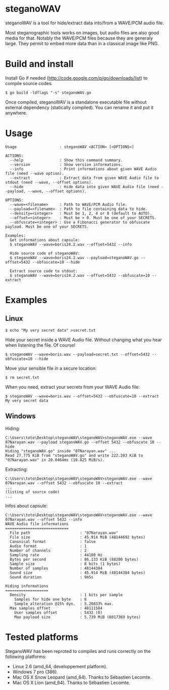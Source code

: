 steganoWAV
==========

steganoWAV is a tool for hide/extract data into/from a WAVE/PCM audio file.

Most steganographic tools works on images, but audio files are also good media for that.
Notably the WAVE/PCM files because they are generaly large.
They permit to embed more data than in a classical image like PNG.

Build and install
=================

Install Go if needed (http://code.google.com/p/go/downloads/list) to compile source codes.

    $ go build -ldflags "-s" steganoWAV.go

Once compiled, steganoWAV is a standalone executable file without external dependency (statically compiled).
You can rename it and put it anywhere.

Usage
=====

    Usage                   : steganoWAV <ACTION> [<OPTIONS>]
    
    ACTIONS:
      --help                : Show this command summary.
      --version             : Show version informations.
      --info                : Print informations about given WAVE Audio file (need --wave option).
      --extract             : Extract data from given WAVE Audio file to stdout (need --wave, --offset options).
      --hide                : Hide data into given WAVE Audio file (need --payload, --wave, --offset options).
    
    OPTIONS:
      --wave=<filename>     : Path to WAVE/PCM Audio file.
      --payload=<filename>  : Path to file containing data to hide.
      --density=<integer>   : Must be 1, 2, 4 or 8 (default to AUTO).
      --offset=<integer>    : Must be > 0. Must be one of your SECRETS.
      --obfuscate=<integer> : Use a Fibonacci generator to obfuscate payload. Must be one of your SECRETS.
    
    Examples:
      Get informations about capsule:
      $ steganoWAV --wave=boris24.2.wav --offset=5432 --info
    
      Hide source code of steganoWAV:
      $ steganoWAV --wave=boris24.2.wav --payload=steganoWAV.go --offset=5432 --obfuscate=10 --hide
    
      Extract source code to stdout:
      $ steganoWAV --wave=boris24.2.wav --offset=5432 --obfuscate=10 --extract

Examples
========

Linux
-----

    $ echo "My very secret data" >secret.txt

Hide your secret inside a WAVE Audio file.
Without changing what you hear when listening the file. Of course!

    $ steganoWAV --wave=boris.wav --payload=secret.txt --offset=5432 --obfuscate=10 --hide 

Move your sensible file in a secure location:

    $ rm secret.txt

When you need, extract your secrets from your WAVE Audio file:

    $ steganoWAV --wave=boris.wav --offset=5432 --obfuscate=10 --extract
    My very secret data

Windows
-------

Hiding:

    C:\Users\toto\Desktop\steganoWAV\steganoWAV>steganoWAV.exe --wave 07Narayan.wav --payload steganoWAV.go --offset 5432 --obfuscate 10 --hide
    Hiding "steganoWAV.go" inside "07Narayan.wav" ...
    Read 27.775 KiB from "steganoWAV.go" and write 222.203 KiB to "07Narayan.wav" in 20.0464ms (10.825 MiB/s).

Extracting:

    C:\Users\toto\Desktop\steganoWAV\steganoWAV>steganoWAV.exe --wave 07Narayan.wav --offset 5432 --obfuscate 10 --extract
    ...
    (listing of source code)
    ...

Infos about capsule:

    C:\Users\toto\Desktop\steganoWAV\steganoWAV>steganoWAV.exe --wave 07Narayan.wav --offset 5432 --info
    WAVE Audio file informations
    ============================
      File path                      : "07Narayan.wav"
      File size                      : 45.914 MiB (48144692 bytes)
      Canonical format               : false
      Audio format                   : 1
      Number of channels             : 2
      Sampling rate                  : 44100 Hz
      Bytes per second               : 86.133 KiB (88200 bytes)
      Sample size                    : 8 bits (1 bytes)
      Number of samples              : 48144384
      Sound size                     : 45.914 MiB (48144384 bytes)
      Sound duration                 : 9m5s
    
    Hiding informations
    ===================
      Density                        : 1 bits per sample
        Samples for hide one byte    : 8
        Sample alteration @15% dyn.  : 5.20833% max.
      Max samples offset             : 48111584
        User samples offset          : 5432 (0)
        Max payload size             : 5.739 MiB (6017369 bytes)

Tested platforms
================

SteganoWAV has been reproted to compiles and runs correctly on the following platforms:

  * Linux 2.6 (amd_64, developpement platform).
  * Windows 7 pro (386).
  * Mac OS X Snow Leopard (amd_64). Thanks to Sébastien Lecomte.
  * Mac OS X Lion (amd_64). Thanks to Sébastien Lecomte.

